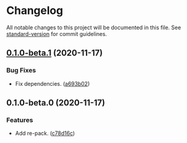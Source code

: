 # Changelog

All notable changes to this project will be documented in this file. See [standard-version](https://github.com/conventional-changelog/standard-version) for commit guidelines.

## [0.1.0-beta.1](https://github.com/darkobits/re-pack/compare/v0.1.0-beta.0...v0.1.0-beta.1) (2020-11-17)


### Bug Fixes

* Fix dependencies. ([a693b02](https://github.com/darkobits/re-pack/commit/a693b0206f2fee3903111b0b1d6db34690b08457))

## 0.1.0-beta.0 (2020-11-17)


### Features

* Add re-pack. ([c78d16c](https://github.com/darkobits/re-pack/commit/c78d16cb5bf776a05bc05260bcd87629b4d4aeb6))
